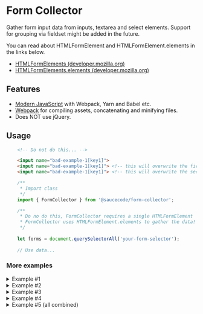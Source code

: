 # Form Collector
Gather form input data from inputs, textarea and select elements.
Support for grouping via fieldset might be added in the future.

You can read about HTMLFormElement and HTMLFormElement.elements in the links below.

* [HTMLFormElements (developer.mozilla.org)](https://developer.mozilla.org/en-US/docs/Web/API/HTMLFormElement)
* [HTMLFormElements.elements (developer.mozilla.org)](https://developer.mozilla.org/en-US/docs/Web/API/HTMLFormElement/elements)


## Features

* [Modern JavaScript](https://github.com/JeffreyWay/laravel-mix/tree/master/docs) with Webpack, Yarn and Babel etc.
* [Webpack](https://webpack.github.io/) for compiling assets, concatenating and minifying files.
* Does NOT use jQuery.

## Usage

```html
    <!-- Do not do this... -->

    <input name="bad-example-1[key1]">
    <input name="bad-example-1[key1]"> <!-- this will overwrite the first -->
    <input name="bad-example-1[key1]"> <!-- this will overwrite the second -->
```

```javascript
    /**
     * Import class 
     */
    import { FormCollector } from '@saucecode/form-collector';

    /**
     * Do no do this, FormCollector requires a single HTMLFormElement
     * FormCollector uses HTMLFormElement.elements to gather the data!
     */
    
    let forms = document.querySelectorAll('your-form-selector');
    
    // Use data...
```

### More examples

<details><summary>Example #1</summary>
<p>

```html
<form id="example-1">
    <input name="example-1[]" value="value1">
    <input name="example-1[]" value="value2">
    <input name="example-1[]" value="value3">
    <input name="example-1[]" value="value4">
</form>
```

```javascript
    let form = document.querySelector('#example-1');
    let collection = new FormCollector(form);
    
    console.log(collection);
    
    // Should print
    // 
    // {
    //     "example-1": [
    //         "value1", 
    //         "value2", 
    //         "value3", 
    //         "value4"
    //     ]
    // }
```

</p>
</details>


<details><summary>Example #2</summary>
<p>

```html
<form id="example-2">
    <input name="example-1" value="value1">
    <input name="example-2" value="value2">
    <input name="example-3" value="value3">
    <input name="example-4" value="value4">
</form>
```

```javascript
    let form = document.querySelector('#example-2');
    let collection = new FormCollector(form);
    
    console.log(collection);
    
    // Should print
    // 
    // {
    //     "example-1": "value1",
    //     "example-2": "value2",
    //     "example-3": "value3",
    //     "example-4": "value4",
    // }
```

</p>
</details>


<details><summary>Example #3</summary>
<p>

```html
<form id="example-3">
    <input name="example-3[key1]" value="value1">
    <input name="example-3[key2]" value="value2">
    <input name="example-3[key3]" value="value3">
    <input name="example-3[key4]" value="value4">
</form>
```

```javascript
    let form = document.querySelector('#example-3');
    let collection = new FormCollector(form);
    
    console.log(collection);
    
    // Should print
    // 
    // {
    //     "example-3": {
    //         key1: "value1", 
    //         key2: "value2", 
    //         key3: "value3", 
    //         key4: "value4"
    //     }
    // }
```

</p>
</details>


<details><summary>Example #4</summary>
<p>

```html
<form id="example-4">
    <input name="example-4[key1][]" value="value1">
    <input name="example-4[key1][]" value="value2">
    <input name="example-4[key2][]" value="value3">
    <input name="example-4[key2][]" value="value4">
</form>
```

```javascript
    let form = document.querySelector('#example-4');
    let collection = new FormCollector(form);
    
    console.log(collection);
    
    // Should print
    // 
    // {
    //     "example-4": {
    //         key1: [
    //             "value1",
    //             "value2"
    //         ],
    //         key2: [
    //             "value3",
    //             "value4"
    //         ]
    //     }
    // }
```

</p>
</details>


<details><summary>Example #5 (all combined)</summary>
<p>

```html
<form id="example-5">
    <div>
        <input name="example-1" value="value1">
        <input name="example-2" value="value2">
        <input name="example-3" value="value3">
        <input name="example-4" value="value4">
    </div>
    
    <div>
        <input name="example-5[]" value="value1">
        <input name="example-5[]" value="value2">
        <input name="example-5[]" value="value3">
        <input name="example-5[]" value="value4">
    </div>

    <div>
        <input name="example-6[key1]" value="value1">
        <input name="example-6[key2]" value="value2">
        <input name="example-6[key3]" value="value3">
        <input name="example-6[key4]" value="value4">
    </div>
    
    <div>
        <input name="example-7[key1][]" value="value1">
        <input name="example-7[key1][]" value="value2">
        <input name="example-7[key2][]" value="value3">
        <input name="example-7[key2][]" value="value4">
    </div>
</form>
```

```javascript
    let form = document.querySelector('#example-5');
    let collection = new FormCollector(form);
    
    console.log(collection);
    
    // Should print
    // 
    // {
    //     "example-1": "value1",
    //     "example-2": "value2",
    //     "example-3": "value3",
    //     "example-4": "value4",
    //     "example-5": [
    //         "value1", 
    //         "value2", 
    //         "value3", 
    //         "value4"
    //     ]
    //     "example-6": {
    //         key1: "value1", 
    //         key2: "value2", 
    //         key3: "value3", 
    //         key4: "value4"
    //     }
    //     "example-7": {
    //         key1: [
    //             "value1",
    //             "value2"
    //         ],
    //         key2: [
    //             "value3",
    //             "value4"
    //         ]
    //     }
    // }
```

</p>
</details>
